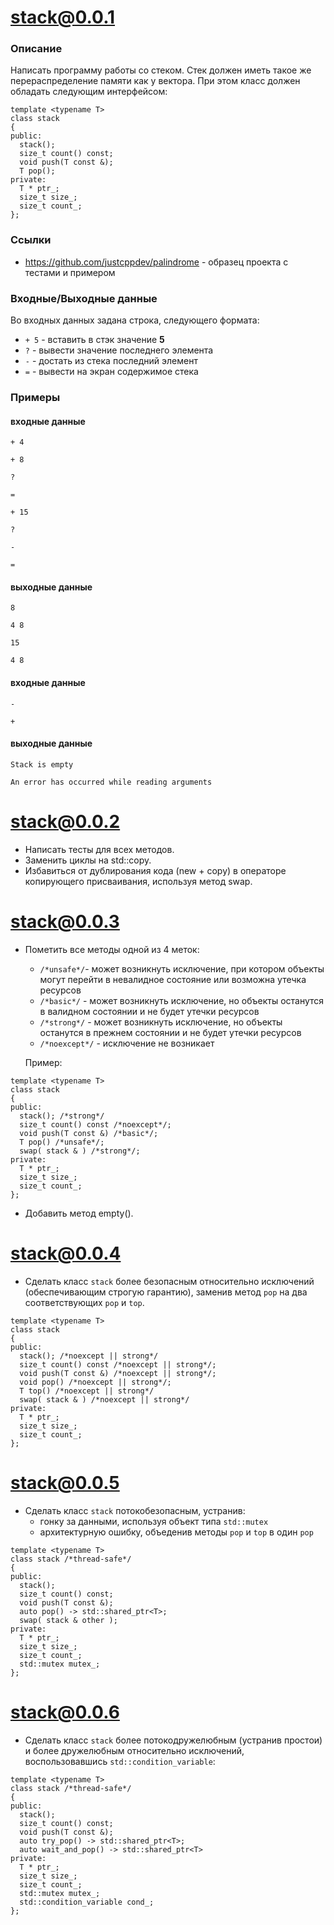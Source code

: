# stack@0.0.1

### Описание

Написать программу работы со стеком. Стек должен иметь такое же перераспределение памяти как у вектора. При этом класс должен обладать следующим интерфейсом:

```
template <typename T>
class stack
{
public:
  stack();
  size_t count() const;
  void push(T const &);
  T pop();
private:
  T * ptr_;
  size_t size_;
  size_t count_;
};
```
### Ссылки

- https://github.com/justcppdev/palindrome - образец проекта с тестами и примером

### Входные/Выходные данные
Во входных данных задана строка, следующего формата:
- `+ 5` - вставить в стэк значение **5**
- `?` - вывести значение последнего элемента
- `-` - достать из стека последний элемент
- `=` - вывести на экран содержимое стека

### Примеры
#### входные данные
`+ 4`

`+ 8`

`?`

`=`

`+ 15`

`?`

`-`

`=`
#### выходные данные
`8`

`4 8`

`15`

`4 8`
#### входные данные
`-`

`+`
#### выходные данные
`Stack is empty`

`An error has occurred while reading arguments`

# stack@0.0.2

- Написать тесты для всех методов.
- Заменить циклы на std::copy. 
- Избавиться от дублирования кода (new + copy) в операторе копирующего присваивания, используя метод swap.

# stack@0.0.3

- Пометить все методы одной из 4 меток:
  - `/*unsafe*/`- может возникнуть исключение, при котором объекты могут перейти в невалидное состояние или возможна утечка ресурсов
  - `/*basic*/` - может возникнуть исключение, но объекты останутся в валидном состоянии и не будет утечки ресурсов
  - `/*strong*/` - может возникнуть исключение, но объекты останутся в прежнем состоянии и не будет утечки ресурсов
  - `/*noexcept*/` - исключение не возникает
  
  Пример:
```
template <typename T>
class stack
{
public:
  stack(); /*strong*/
  size_t count() const /*noexcept*/;
  void push(T const &) /*basic*/;
  T pop() /*unsafe*/;
  swap( stack & ) /*strong*/;
private:
  T * ptr_;
  size_t size_;
  size_t count_;
};
```
- Добавить метод empty().

# stack@0.0.4

- Сделать класс `stack` более безопасным относительно исключений (обеспечивающим строгую гарантию), заменив метод `pop` на два соответствующих `pop` и `top`.
```
template <typename T>
class stack
{
public:
  stack(); /*noexcept || strong*/
  size_t count() const /*noexcept || strong*/;
  void push(T const &) /*noexcept || strong*/;
  void pop() /*noexcept || strong*/;
  T top() /*noexcept || strong*/
  swap( stack & ) /*noexcept || strong*/
private:
  T * ptr_;
  size_t size_;
  size_t count_;
};
```

# stack@0.0.5

- Сделать класс `stack` потокобезопасным,  устранив:
  - гонку за данными, используя объект типа `std::mutex`
  - архитектурную ошибку, объеденив методы `pop`  и `top` в один `pop`
```
template <typename T>
class stack /*thread-safe*/
{
public:
  stack();
  size_t count() const;
  void push(T const &);
  auto pop() -> std::shared_ptr<T>;
  swap( stack & other );
private:
  T * ptr_;
  size_t size_;
  size_t count_;
  std::mutex mutex_;
};
```


# stack@0.0.6

- Сделать класс `stack` более потокодружелюбным (устранив простои) и более дружелюбным относительно исключений, воспользовавшись `std::condition_variable`:
```
template <typename T>
class stack /*thread-safe*/
{
public:
  stack();
  size_t count() const;
  void push(T const &);
  auto try_pop() -> std::shared_ptr<T>;
  auto wait_and_pop() -> std::shared_ptr<T>
private:
  T * ptr_;
  size_t size_;
  size_t count_;
  std::mutex mutex_;
  std::condition_variable cond_;
};
```
